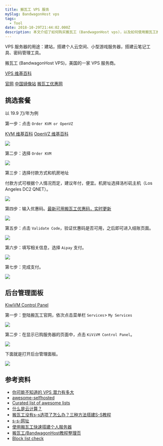 ```yaml
---
title: 搬瓦工 VPS 服务
mySlug: BandwagonHost vps
tags:
  - Tool
date: 2018-10-29T21:44:02.000Z
description: 本文介绍了如何购买搬瓦工 (BandwagonHost vps)，以及如何使用搬瓦工的后台管理界面。
---
```

VPS 服务器的用途：建站，搭建个人云空间、小型游戏服务器，搭建云笔记工具、密码管理工具。

<!--more-->

搬瓦工 (BandwagonHost VPS)，美国的一家 VPS 服务商。

[VPS 维基百科 ](https://zh.wikipedia.org/wiki/%E8%99%9A%E6%8B%9F%E4%B8%93%E7%94%A8%E6%9C%8D%E5%8A%A1%E5%99%A8)

[官网](https://bandwagonhost.com) [中国镜像站](https://bwh8.net) [搬瓦工优惠网](https://www.bwgyhw.com)

## 挑选套餐

以 19.9 刀/年为例

第一步：点击 `Order KVM or OpenVZ`

[KVM 维基百科](https://zh.wikipedia.org/zh-hans/%E5%9F%BA%E4%BA%8E%E5%86%85%E6%A0%B8%E7%9A%84%E8%99%9A%E6%8B%9F%E6%9C%BA)  [OpenVZ 维基百科](https://zh.wikipedia.org/zh-hans/OpenVZ)

<img src="https://raw.githubusercontent.com/byodian/logpic/master/1.png"/>

第二步：选择 `Order KVM`

<img src="https://raw.githubusercontent.com/byodian/logpic/master/2.png"/>

第三步：选择付款方式和机房地址

付款方式可根据个人情况而定，建议年付，便宜。机房址选择洛杉矶主机（Los Angeles DC2 QNET）。

<img src="https://raw.githubusercontent.com/byodian/logpic/master/3.png"/>

第四步：输入优惠码。[最新可用搬瓦工优惠码，实时更新](https://www.bwgyhw.com/bandwagonhost-lastest-promo/)

<img src="https://raw.githubusercontent.com/byodian/logpic/master/4.png"/>

第五步：点击 `Validate Code`，验证优惠码是否可用，之后即可进入结账页面。

<img src="https://raw.githubusercontent.com/byodian/logpic/master/5.png"/>

第六步：填写相关信息，选择 `Aipay` 支付。

<img src="https://raw.githubusercontent.com/byodian/logpic/master/6.png"/>

第七步：完成支付。

<img src="https://raw.githubusercontent.com/byodian/logpic/master/7.png"/>

## 后台管理面板

[KiwiVM Control Panel](https://kiwivm.64clouds.com/main.php)

第一步：登陆搬瓦工官网，依次点击菜单栏 `Services`> `My Services`

<img src="https://raw.githubusercontent.com/byodian/logpic/master/myservices.png"/>

第二步：在显示已购服务器的页面中，点击 `KiViVM Control Panel`。

<img src="https://raw.githubusercontent.com/byodian/logpic/master/panel.png"/>

下面就是打开后台管理面板。

<img src="https://raw.githubusercontent.com/byodian/logpic/master/panel2.png"/>

## 参考资料

- [你可能不知道的 VPS 潜力有多大](https://zhuanlan.zhihu.com/p/44994221)
- [awesome-selfhosted](https://github.com/Kickball/awesome-selfhosted)
- [Curated list of awesome lists](https://github.com/sindresorhus/awesome)
- [什么是云计算？](https://aws.amazon.com/cn/what-is-cloud-computing/)
- [搬瓦工没有s-s选项了怎么办？三种方法搭建S-S教程](http://blog.sina.com.cn/s/blog_18954e5b90102xjnz.html)
- [s-s-网址](https://kiwivm.64clouds.com/preloader.php?load=/main-exec.php?mode=extras_shadowsocks)
- [使用搬瓦工快速搭建个人服务器](https://www.wistbean.com/banwagong-vpn.html)
- [搬瓦工/BandwagonHost教程整理页](https://www.bwgyhw.com/bandwagonhost-all-guides/)
- [Block list check](https://kiwivm.64clouds.com/main-exec.php?mode=blacklistcheck)


















